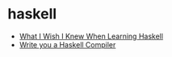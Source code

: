 # haskell

- [What I Wish I Knew When Learning Haskell](http://dev.stephendiehl.com/hask/#flags)
- [Write you a Haskell Compiler](http://dev.stephendiehl.com/fun/index.html)

